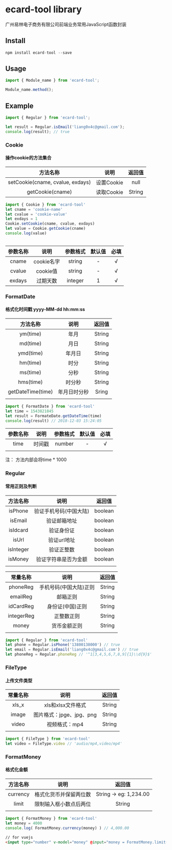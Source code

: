 # ecard-tool library
广州易林电子商务有限公司前端业务常用JavaScript函数封装

## Install
```javascript
npm install ecard-tool --save
```

## Usage
```javascript
import { Module_name } from 'ecard-tool';

Module_name.method();
```

## Example
```javascript
import { Regular } from 'ecard-tool';

let result = Regular.isEmail('liang0x4c@gmail.com');
console.log(result); // true
```

### Cookie

#### 操作cookie的方法集合
|方法名称|说明|返回值|
| :--: | :--: | :--: |
|setCookie(cname, cvalue, exdays)|设置Cookie|null|
|getCookie(cname)|读取Cookie|String|
```javascript
import { Cookie } from 'ecard-tool'
let cname = 'cookie-name'
let cvalue = 'cookie-value'
let exdays = 1
Cookie.setCookie(cname, cvalue, exdays)
let value = Cookie.getCookie(cname)
console.log(value)
  
```
|参数名称|说明|参数格式|默认值|必填|
| :-: | :-: | :-: | :-: | :-: |
|cname|cookie名字|string|-|√|
|cvalue|cookie值|string|-|√|
|exdays|过期天数|integer|1|√|
  
### FormatDate

#### 格式化时间戳 yyyy-MM-dd hh:mm:ss
  
|方法名称|说明|返回值|
| :--: | :--: | :--: |
|ym(time)|年月|String|
|md(time)|月日|String|
|ymd(time)|年月日|String|
|hm(time)|时分|String|
|ms(time)|分秒|String|
|hms(time)|时分秒|String|
|getDateTime(time)|年月日时分秒|Sring|
||||
  
```javascript
import { FormatDate } from 'ecard-tool'
let time = 1543821845
let result = FormateDate.getDateTime(time)
console.log(result) // 2018-12-03 15:24:05
```
|参数名称|说明|参数格式|默认值|必填|
| :-: | :-: | :-: | :-: | :-: |
|time|时间戳|number|-|√|
||||
注： 方法内部会将time * 1000
  
### Regular
  
#### 常用正则及判断
  
|方法名称|说明|返回值|
| :--: | :--: | :--: |
|isPhone|验证手机号码(中国大陆)|boolean|
|isEmail|验证邮箱地址|boolean|
|isIdcard|验证身份证|boolean|
|isUrl|验证url地址|boolean|
|isInteger|验证正整数|boolean|
|isMoney|验证字符串是否为金额|boolean|
||||
  
|常量名称|说明|返回值|
| :--: | :--: | :--: |
|phoneReg|手机号码(中国大陆)正则|String|
|emailReg|邮箱正则|String|
|idCardReg|身份证(中国)正则|String|
|integerReg|正整数正则|String|
|money|货币金额正则|String|
||||
  
```javascript
import { Regular } from 'ecard-tool'
let phone = Regular.isPhone('13800138000') // true
let email = Regular.isEmail('liang0x4c@gmail.com') // true
let phoneReg = Regular.phoneReg // '^1[3,4,5,6,7,8,9]{1}\\d{9}$'
```
  
### FileType
#### 上传文件类型

|常量名称|说明|返回值|
| :--: | :--: | :--: |
|xls_x|xls和xlsx文件格式|String|
|image|图片格式：jpge、jpg、png|String|
|video|视频格式：mp4|String|
||||
  
```javascript
import { FileType } from 'ecard-tool'
let video = FileType.video // 'audio/mp4,video/mp4'
```
  
### FormatMoney
#### 格式化金额
|方法名称|说明|返回值|
| :--: | :--: | :--: |
|currency|格式化货币并保留两位数|String -> eg: 1,234.00|
|limit|限制输入框小数点后两位|String|
||||
  
```javascript
import { FormatMoney } from 'ecard-tool'
let money = 4000
console.log( FormatMoney.currency(money) ) // 4,000.00
```
  
```html
// for vuejs
<input type="number" v-model="money" @input="money = FormatMoney.limit(money)" />
```
